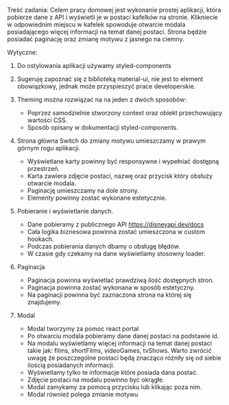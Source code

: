 Treść zadania:
Celem pracy domowej jest wykonanie prostej aplikacji, która pobierze dane z API i wyświetli je w postaci kafelków na stronie. Klikniecie w odpowiednim miejscu w kafelek spowoduje otwarcie modala posiadającego więcej informacji na temat danej postaci. Strona będzie posiadać paginację oraz zmianę motywu z jasnego na ciemny.

Wytyczne:

1. Do ostylowania aplikacji używamy styled-components

2. Sugeruję zapoznać się z biblioteką material-ui, nie jest to element obowiązkowy, jednak może przyspieszyć prace developerskie.

3. Theming można rozwiązać na na jeden z dwóch sposobów:

   - Poprzez samodzielnie stworzony context oraz obiekt przechowujący wartości CSS.
   - Sposób opisany w dokumentacji styled-components.

4. Strona główna
   Switch do zmiany motywu umieszczamy w prawym górnym rogu aplikacji.

   - Wyświetlane karty powinny być responsywne i wypełniać dostępną przestrzeń.
   - Karta zawiera zdjęcie postaci, nazwę oraz przycisk który obsłuży otwarcie modala.
   - Paginację umieszczamy na dole strony.
   - Elementy powinny zostać wykonane estetycznie.

5. Pobieranie i wyświetlanie danych.

   - Dane pobieramy z publicznego API https://disneyapi.dev/docs
   - Cała logika biznesowa powinna zostać umieszczona w custom hookach.
   - Podczas pobierania danych dbamy o obsługę błędów.
   - W czasie gdy czekamy na dane wyświetlamy stosowny loader.

6. Paginacja

   - Paginacja powinna wyświetlać prawdziwą ilość dostępnych stron.
   - Paginacja powinna zostać wykonana w sposób estetyczny.
   - Na paginacji powinna być zaznaczona strona na której się znajdujemy.

7. Modal
   - Modal tworzymy za pomoc react portal
   - Po otwarciu modala pobieramy dane danej postaci na podstawie id.
   - Na modalu wyświetlamy więcej informacji na temat danej postaci takie jak: films, shortFilms, videoGames, tvShows. Warto zwrócić uwagę że poszczególne postaci będą znacząco różniły się od siebie ilością posiadanych informacji.
   - Wyświetlamy tylko te informacje które posiada dana postać.
   - Zdjęcie postaci na modalu powinno być okrągłe.
   - Modal zamykamy za pomocą przycisku lub klikając poza nim.
   - Modal również polega zmianie motywu
